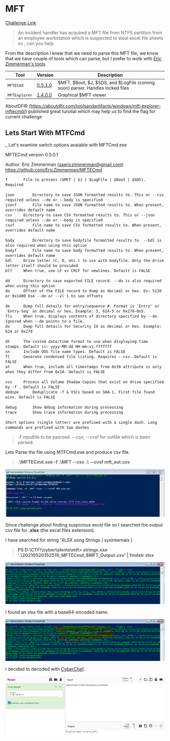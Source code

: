 **MFT**
===================  
[Challenge Link](https://hubchallenges.s3-eu-west-1.amazonaws.com/Forensics/MFT)

> An incident handler has acquired a MFT file from NTFS partition from an employee workstation  which is suspected to steal excel file sheets so , can you help.

From the description I knew that we need to parse this MFT file, we know that we have couple of tools which can parse, but I prefer to wotk with [Eric Zimmerman's tools](https://ericzimmerman.github.io/#!index.md) 
 
 | Tool | Version | Description |
| --- | --- | --- |
| `MFTECmd` | [0.5.1.0](https://f001.backblazeb2.com/file/EricZimmermanTools/MFTECmd.zip) |  $MFT, $Boot, $J, $SDS, and $LogFile (coming soon) parser. Handles locked files |
| `MFTExplorer` | [1.4.0.0](https://f001.backblazeb2.com/file/EricZimmermanTools/MFTExplorer.zip) |  Graphical $MFT viewer |
 
 AboutDFIR (https://aboutdfir.com/toolsandartifacts/windows/mft-explorer-mftecmd/) published great turotial which may help us to find the flag for current challenge
 
## Lets Start With MTFCmd 
_
Let's examine switch options avaiable with MFTCmd.exe 

MFTECmd version 0.5.0.1

Author: Eric Zimmerman (saericzimmerman@gmail.com)
https://github.com/EricZimmerman/MFTECmd

	f		File to process ($MFT | $J | $LogFile | $Boot | $SDS). Required

	json		Directory to save JSON formatted results to. This or --csv required unless --de or --body is specified
	jsonf		File name to save JSON formatted results to. When present, overrides default name
	csv		Directory to save CSV formatted results to. This or --json required unless --de or --body is specified
	csvf		File name to save CSV formatted results to. When present, overrides default name

	body		Directory to save bodyfile formatted results to. --bdl is also required when using this option
	bodyf		File name to save body formatted results to. When present, overrides default name
	bdl		Drive letter (C, D, etc.) to use with bodyfile. Only the drive letter itself should be provided
	blf		When true, use LF vs CRLF for newlines. Default is FALSE

	dd		Directory to save exported FILE record. --do is also required when using this option
	do		Offset of the FILE record to dump as decimal or hex. Ex: 5120 or 0x1400 Use --de or --vl 1 to see offsets

	de		Dump full details for entry/sequence #. Format is 'Entry' or 'Entry-Seq' as decimal or hex. Example: 5, 624-5 or 0x270-0x5.
	fls		When true, displays contents of directory specified by --de. Ignored when --de points to a file.
	ds		Dump full details for Security Id as decimal or hex. Example: 624 or 0x270

	dt		The custom date/time format to use when displaying time stamps. Default is: yyyy-MM-dd HH:mm:ss.fffffff
	sn		Include DOS file name types. Default is FALSE
	fl		Generate condensed file listing. Requires --csv. Default is FALSE
	at		When true, include all timestamps from 0x30 attribute vs only when they differ from 0x10. Default is FALSE

	vss		Process all Volume Shadow Copies that exist on drive specified by -f . Default is FALSE
	dedupe		Deduplicate -f & VSCs based on SHA-1. First file found wins. Default is FALSE

	debug		Show debug information during processing
	trace		Show trace information during processing
 
	Short options (single letter) are prefixed with a single dash. Long commands are prefixed with two dashes 

> -f inputfile to be pasrsed.
> --csv, --cvsf for outfile which is been parsed.

Lets Parse the file using MTFCmd.exe and produce csv file.

>  **.\MFTECmd.exe -f .\MFT --csv .\ --cvsf mft_out.csv**

![](images/MFTEvtxCmdCSV.PNG)

Since challenge about finding suspicious excel file so I searched the output csv file for **.xlsx** (the excel files extension).  

I have searched for string 'XLSX usng Strings ( sysInternals )

>  **PS D:\CTF!\cybertalents\mft> strings.exe '.\20210520152519_MFTECmd_$MFT_Output.csv' | findstr xlsx**
>  
![](images/MTFStringsXLSX.PNG)

I found an xlsx file with a base64-encoded name.

![](images/MTFStringsXLSX1.PNG)

I decided to decoded with [CyberChef](https://gchq.github.io/CyberChef/#recipe=From_Base64('A-Za-z0-9%2B/%3D',true)&input=Wm14aFozdFpiM1ZmVG1WbFpGOVViMTlRWVhKelpWOU5SbFI5). 

![](images/MTFStringsXLSXCC.PNG)
